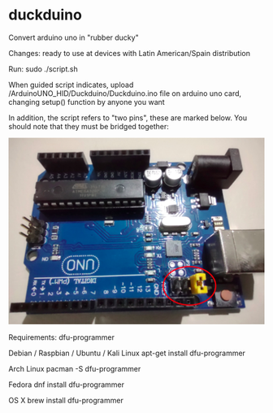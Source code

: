 # duckduino

Convert arduino uno in "rubber ducky"

Changes: ready to use at devices with Latin American/Spain distribution

Run: sudo ./script.sh

When guided script indicates, upload /ArduinoUNO_HID/Duckduino/Duckduino.ino file on arduino uno card, changing setup() function by anyone you want

In addition, the script refers to "two pins", these are marked below. You should note that they must be bridged together:

![alt text](https://github.com/cololaborde/duckduino/blob/master/image/image_2022-03-27_00-56-01.png)

Requirements: dfu-programmer

 Debian / Raspbian / Ubuntu /  Kali Linux
 apt-get install dfu-programmer
 
 Arch Linux
 pacman -S dfu-programmer
 
 Fedora
 dnf install dfu-programmer
 
 OS X
 brew install dfu-programmer
